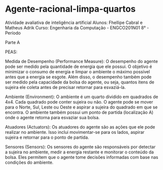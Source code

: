 # Agente-racional-limpa-quartos
Atividade avaliativa de inteligência artificial
Alunos: Fhellipe Cabral e Matheus Adrik
Curso: Engenharia da Computação - ENGCO201N01 8° - Período

Parte A 

PEAS:

Medida de Desempenho (Performance Measure): O desempenho do agente pode ser medido pela quantidade de energia que ele possui. O objetivo é minimizar o consumo de energia e limpar o ambiente o máximo possível antes que a energia se esgote. Além disso, o desempenho também pode ser medido pela capacidade da bolsa do agente, ou seja, quantos itens de sujeira ele coleta antes de precisar retornar para esvaziá-la.

Ambiente (Environment): O ambiente é um quarto dividido em quadrados de 4x4. Cada quadrado pode conter sujeira ou não. O agente pode se mover para o Norte, Sul, Leste ou Oeste e aspirar a sujeira do quadrado em que se encontra. O ambiente também possui um ponto de partida (localização A) onde o agente retorna para esvaziar sua bolsa.

Atuadores (Actuators): Os atuadores do agente são as ações que ele pode realizar no ambiente. Isso inclui movimentar-se para os lados, aspirar sujeira e retornar para o ponto de partida.

Sensores (Sensors): Os sensores do agente são responsáveis por detectar a sujeira no ambiente, medir a energia restante e monitorar o conteúdo da bolsa. Eles permitem que o agente tome decisões informadas com base nas condições do ambiente.